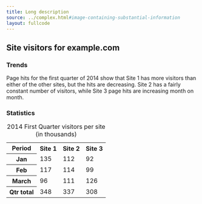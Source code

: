 ```yaml
---
title: Long description
source: ../complex.html#image-containing-substantial-information
layout: fullcode
---
```


## Site visitors for example.com

### Trends

Page hits for the first quarter of 2014 show that Site 1 has more visitors than either of the other sites, but the hits are decreasing. Site 2 has a fairly constant number of visitors, while Site 3 page hits are increasing month on month.

### Statistics

<table>
  <caption>
      2014 First Quarter visitors per site (in thousands)
    </caption>
    <tr>
      <th scope="col">Period</th>
      <th scope="col">Site 1</th>
      <th scope="col">Site 2</th>
      <th scope="col">Site 3</th>
    </tr>
    <tr>
      <th scope="row">Jan</th>
      <td>135</td>
      <td>112</td>
      <td>92</td>
    </tr>
    <tr>
      <th scope="row">Feb</th>
      <td>117</td>
      <td>114</td>
      <td>99</td>
    </tr>
    <tr>
      <th scope="row">March</th>
      <td>96</td>
      <td>111</td>
      <td>126</td>
    </tr>
    <tr>
      <th scope="row">Qtr total</th>
      <td>348</td>
      <td>337</td>
      <td>308</td>
    </tr>
</table>
